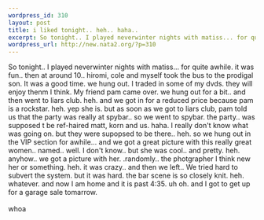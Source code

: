 ```yaml
--- 
wordpress_id: 310
layout: post
title: i liked tonight.. heh.. haha..
excerpt: So tonight.. I played neverwinter nights with matiss... for quite awhile. it was fun.. then at around 10.. hiromi, cole and myself took the bus to the prodigal son. It was a good time. we hung out. I traded in some of my dvds. they will enjoy thenm I think. My friend pam came over. we hung out for a bit.. and then went to liars club. heh. and we got in for a reduced price because pam is a rocksta...
wordpress_url: http://new.nata2.org/?p=310
---
```

So tonight.. I played neverwinter nights with matiss... for quite awhile. it was fun.. then at around 10.. hiromi, cole and myself took the bus to the prodigal son. It was a good time. we hung out. I traded in some of my dvds. they will enjoy thenm I think. My friend pam came over. we hung out for a bit.. and then went to liars club. heh. and we got in for a reduced price because pam is a rockstar. heh. yep she is. but as soon as we got to liars club, pam told us that the party was really at spybar.. so we went to spybar. the party.. was supposed t be ref-haired matt, korn and us. haha. I really don't know what was going on. but they were supopsed to be there.. heh. so we hung out in the VIP section for awhile... and we got a great picture with this really great women.. named.. well. I don't know.. but she was cool.. and pretty. heh. anyhow.. we got a picture with her. .randomly.. the photgrapher I think new her or something. heh. it was crazy.. and then we left.. We tried hard to subvert the system. but it was hard. the bar scene is so closely knit. heh. whatever. 
and now I am home and it is past 4:35. uh oh. and I got to get up for a garage sale tomarrow. <br/><br/>
whoa
